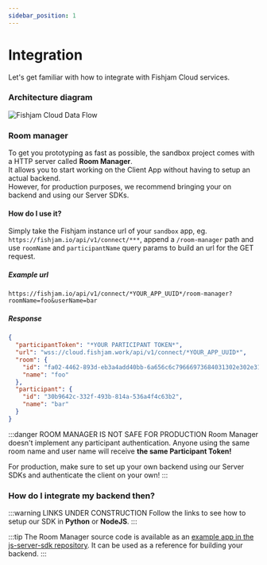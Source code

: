 ```yaml
---
sidebar_position: 1
---
```


# Integration

Let's get familiar with how to integrate with Fishjam Cloud services.

### Architecture diagram

![Fishjam Cloud Data Flow](@site/static/img/architecture.svg)

### Room manager

To get you prototyping as fast as possible, the sandbox project comes with a HTTP server called **Room Manager**.  
It allows you to start working on the Client App without having to setup an actual backend.  
However, for production purposes, we recommend bringing your on backend and using our Server SDKs.

#### How do I use it?

Simply take the Fishjam instance url of your `sandbox` app, eg. `https://fishjam.io/api/v1/connect/***`, append a
`/room-manager` path and use `roomName` and `participantName` query params to build an url for the GET request.

##### Example url

```
https://fishjam.io/api/v1/connect/*YOUR_APP_UUID*/room-manager?roomName=foo&userName=bar
```

##### Response

```json
{
  "participantToken": "*YOUR PARTICIPANT TOKEN*",
  "url": "wss://cloud.fishjam.work/api/v1/connect/*YOUR_APP_UUID*",
  "room": {
    "id": "fa02-4462-893d-eb3a4add40bb-6a656c6c79666973684031302e302e312e3338",
    "name": "foo"
  },
  "participant": {
    "id": "30b9642c-332f-493b-814a-536a4f4c63b2",
    "name": "bar"
  }
}
```

:::danger ROOM MANAGER IS NOT SAFE FOR PRODUCTION Room Manager doesn't implement any participant authentication. Anyone
using the same room name and user name will receive **the same Participant Token!**

For production, make sure to set up your own backend using our Server SDKs and authenticate the client on your own! :::

### How do I integrate my backend then?

:::warning LINKS UNDER CONSTRUCTION Follow the links to see how to setup our SDK in **Python** or **NodeJS**. :::

:::tip The Room Manager source code is available as an
[example app in the js-server-sdk repository](https://github.com/fishjam-cloud/js-server-sdk/tree/main/examples/room-manager).
It can be used as a reference for building your backend. :::
